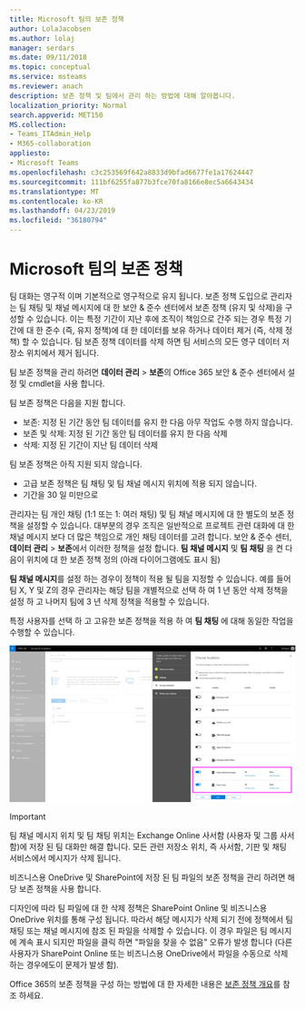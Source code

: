 ```yaml
---
title: Microsoft 팀의 보존 정책
author: LolaJacobsen
ms.author: lolaj
manager: serdars
ms.date: 09/11/2018
ms.topic: conceptual
ms.service: msteams
ms.reviewer: anach
description: 보존 정책 및 팀에서 관리 하는 방법에 대해 알아봅니다.
localization_priority: Normal
search.appverid: MET150
MS.collection:
- Teams_ITAdmin_Help
- M365-collaboration
appliesto:
- Microsoft Teams
ms.openlocfilehash: c3c253569f642a8833d9bfad6677fe1a17624447
ms.sourcegitcommit: 111bf6255fa877b3fce70fa8166e8ec5a6643434
ms.translationtype: MT
ms.contentlocale: ko-KR
ms.lasthandoff: 04/23/2019
ms.locfileid: "36180794"
---
```

# <a name="retention-policies-in-microsoft-teams"></a>Microsoft 팀의 보존 정책

팀 대화는 영구적 이며 기본적으로 영구적으로 유지 됩니다. 보존 정책 도입으로 관리자는 팀 채팅 및 채널 메시지에 대 한 보안 & 준수 센터에서 보존 정책 (유지 및 삭제)을 구성할 수 있습니다. 이는 특정 기간이 지난 후에 조직이 책임으로 간주 되는 경우 특정 기간에 대 한 준수 (즉, 유지 정책)에 대 한 데이터를 보유 하거나 데이터 제거 (즉, 삭제 정책) 할 수 있습니다. 팀 보존 정책 데이터를 삭제 하면 팀 서비스의 모든 영구 데이터 저장소 위치에서 제거 됩니다. 

팀 보존 정책을 관리 하려면 **데이터 관리** > **보존**의 Office 365 보안 & 준수 센터에서 설정 및 cmdlet을 사용 합니다.

팀 보존 정책은 다음을 지원 합니다. 
    
- 보존: 지정 된 기간 동안 팀 데이터를 유지 한 다음 아무 작업도 수행 하지 않습니다.
- 보존 및 삭제: 지정 된 기간 동안 팀 데이터를 유지 한 다음 삭제
- 삭제: 지정 된 기간이 지난 팀 데이터 삭제

팀 보존 정책은 아직 지원 되지 않습니다.

- 고급 보존 정책은 팀 채팅 및 팀 채널 메시지 위치에 적용 되지 않습니다.
- 기간을 30 일 미만으로

관리자는 팀 개인 채팅 (1:1 또는 1: 여러 채팅) 및 팀 채널 메시지에 대 한 별도의 보존 정책을 설정할 수 있습니다. 대부분의 경우 조직은 일반적으로 프로젝트 관련 대화에 대 한 채널 메시지 보다 더 많은 책임으로 개인 채팅 데이터를 고려 합니다. 보안 & 준수 센터, **데이터 관리** > **보존**에서 이러한 정책을 설정 합니다. **팀 채널 메시지** 및 **팀 채팅** 을 켠 다음이 위치에 대 한 보존 정책 정의 (아래 다이어그램에도 표시 됨) 

**팀 채널 메시지**를 설정 하는 경우이 정책이 적용 될 팀을 지정할 수 있습니다. 예를 들어 팀 X, Y 및 Z의 경우 관리자는 해당 팀을 개별적으로 선택 하 여 1 년 동안 삭제 정책을 설정 하 고 나머지 팀에 3 년 삭제 정책을 적용할 수 있습니다. 

특정 사용자를 선택 하 고 고유한 보존 정책을 적용 하 여 **팀 채팅** 에 대해 동일한 작업을 수행할 수 있습니다. 

![Exchange 및 SharePoint에 대 한 팀 데이터 워크플로 다이어그램](media/Retention-Policies.png)


> [!IMPORTANT]
> 팀 채널 메시지 위치 및 팀 채팅 위치는 Exchange Online 사서함 (사용자 및 그룹 사서함)에 저장 된 팀 대화만 해결 합니다. 모든 관련 저장소 위치, 즉 사서함, 기판 및 채팅 서비스에서 메시지가 삭제 됩니다. 
> 
> 비즈니스용 OneDrive 및 SharePoint에 저장 된 팀 파일의 보존 정책을 관리 하려면 해당 보존 정책을 사용 합니다.

디자인에 따라 팀 파일에 대 한 삭제 정책은 SharePoint Online 및 비즈니스용 OneDrive 위치를 통해 구성 됩니다. 따라서 해당 메시지가 삭제 되기 전에 정책에서 팀 채팅 또는 채널 메시지에 참조 된 파일을 삭제할 수 있습니다. 이 경우 파일은 팀 메시지에 계속 표시 되지만 파일을 클릭 하면 "파일을 찾을 수 없음" 오류가 발생 합니다 (다른 사용자가 SharePoint Online 또는 비즈니스용 OneDrive에서 파일을 수동으로 삭제 하는 경우에도이 문제가 발생 함).

Office 365의 보존 정책을 구성 하는 방법에 대 한 자세한 내용은 [보존 정책 개요](https://support.office.com/article/overview-of-retention-policies-5e377752-700d-4870-9b6d-12bfc12d2423)를 참조 하세요.
 
